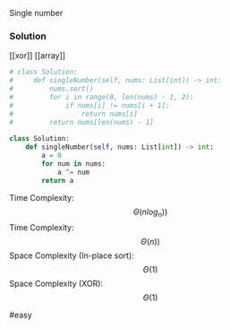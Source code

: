 Single number

### Solution
[[xor]] [[array]]
```python
# class Solution:
#     def singleNumber(self, nums: List[int]) -> int:
#         nums.sort()
#         for i in range(0, len(nums) - 1, 2):
#             if nums[i] != nums[i + 1]:
#                 return nums[i]
#         return nums[len(nums) - 1]
    
class Solution:
    def singleNumber(self, nums: List[int]) -> int:
        a = 0
        for num in nums:
            a ^= num
        return a
```

Time Complexity: $$\Theta(nlog_n))$$
Time Complexity: $$\Theta(n))$$
Space Complexity (In-place sort):  $$\Theta(1)$$
Space Complexity (XOR):  $$\Theta(1)$$

#easy 